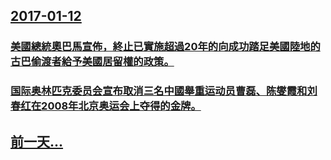 ## [2017-01-12](/zh/news/2017/01/12/index.md)

### [美國總統奧巴馬宣佈，終止已實施超過20年的向成功踏足美國陸地的古巴偷渡者給予美國居留權的政策。 ](/zh/news/2017/01/12/美國總統奧巴馬宣佈-終止已實施超過20年的向成功踏足美國陸地的古巴偷渡者給予美國居留權的政策.md)
### [国际奥林匹克委员会宣布取消三名中國舉重运动员曹磊、陈燮霞和刘春红在2008年北京奥运会上夺得的金牌。 ](/zh/news/2017/01/12/国际奥林匹克委员会宣布取消三名中國舉重运动员曹磊-陈燮霞和刘春红在2008年北京奥运会上夺得的金牌.md)
## [前一天...](/zh/news/2017/01/11/index.md)

